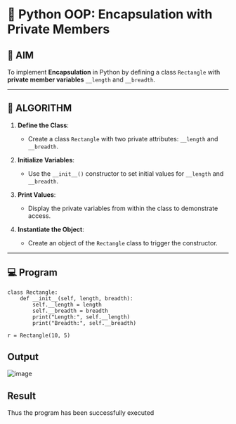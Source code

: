 # 🐍 Python OOP: Encapsulation with Private Members

## 🎯 AIM

To implement **Encapsulation** in Python by defining a class `Rectangle` with **private member variables** `__length` and `__breadth`.

---

## 🧠 ALGORITHM

1. **Define the Class**:
   - Create a class `Rectangle` with two private attributes: `__length` and `__breadth`.

2. **Initialize Variables**:
   - Use the `__init__()` constructor to set initial values for `__length` and `__breadth`.

3. **Print Values**:
   - Display the private variables from within the class to demonstrate access.

4. **Instantiate the Object**:
   - Create an object of the `Rectangle` class to trigger the constructor.

---

## 💻 Program
```
class Rectangle:
    def __init__(self, length, breadth):
        self.__length = length
        self.__breadth = breadth
        print("Length:", self.__length)
        print("Breadth:", self.__breadth)

r = Rectangle(10, 5)
```

## Output
![image](https://github.com/user-attachments/assets/638e52ae-9332-4f06-8dd7-741524ec7a45)


## Result
Thus the program has been successfully executed


